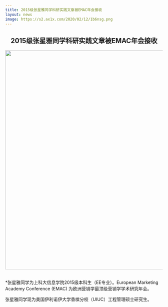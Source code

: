 ```yaml
---
title: 2015级张星雅同学科研实践文章被EMAC年会接收
layout: news
image: https://s2.ax1x.com/2020/02/12/1b6nsg.png
---
```


## <center> 2015级张星雅同学科研实践文章被EMAC年会接收

<div align="center"><img src="http://www.ar-lab.cn/new4img/接收函.jpg" width="700" align="center" /></div><br>

*张星雅同学为上科大信息学院2015级本科生（EE专业）。European Marketing Academy Conference (EMAC) 为欧洲营销学最顶级营销学学术研究年会。

张星雅同学现为美国伊利诺伊大学香槟分校（UIUC）工程管理硕士研究生。